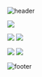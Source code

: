 ![header](https://capsule-render.vercel.app/api?type=waving&color=auto&height=150&section=header&text=Welcome%20to%20kahyun's%20Github!&fontSize=45)

<!-- ![GitHub stats](https://github-readme-stats.vercel.app/api?username=bckkingkkang&show_icons=true&theme=transparent) ![most languages](https://github-readme-stats.vercel.app/api/top-langs/?username=bckkingkkang&layout=compact) -->

![](http://github-profile-summary-cards.vercel.app/api/cards/profile-details?username=bckkingkkang&theme=default)

![](http://github-profile-summary-cards.vercel.app/api/cards/repos-per-language?username=bckkingkkang&theme=default) 
![](http://github-profile-summary-cards.vercel.app/api/cards/most-commit-language?username=bckkingkkang&theme=default)

![](http://github-profile-summary-cards.vercel.app/api/cards/stats?username=bckkingkkang&theme=default)
![](http://github-profile-summary-cards.vercel.app/api/cards/productive-time?username=bckkingkkang&theme=default&utcOffset=8)


![footer](https://capsule-render.vercel.app/api?type=waving&color=auto&height=150&section=footer&fontSize=15)
